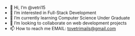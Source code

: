 - 👋 Hi, I’m @vetri15
- 👀 I’m interested in Full-Stack Development
- 🌱 I’m currently learning Computer Science Under Graduate
- 💞️ I’m looking to collaborate on web development projects
- 📫 How to reach me EMAIL: tovetrimails@gmail.com

<!---
vetri-witty/vetri-witty is a ✨ special ✨ repository because its `README.md` (this file) appears on your GitHub profile.
You can click the Preview link to take a look at your changes.
--->
